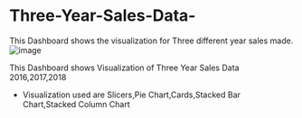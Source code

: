 # Three-Year-Sales-Data-


This Dashboard shows the visualization for Three different year sales made.
![image](https://user-images.githubusercontent.com/99253246/178152634-2d21cc5e-55f9-40bf-beac-2596c80c8738.png)

This Dashboard shows Visualization of Three Year Sales Data 2016,2017,2018 

* Visualization used are Slicers,Pie Chart,Cards,Stacked Bar Chart,Stacked Column Chart
